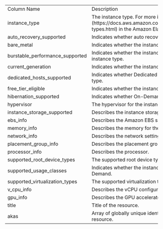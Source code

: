 <table>
	<tr><td>Column Name</td><td>Description</td></tr>
	<tr><td>instance_type</td><td>The instance type. For more information, see [ Instance Types ](https://docs.aws.amazon.com/AWSEC2/latest/UserGuide/instance-types.html) in the Amazon Elastic Compute Cloud User Guide.</td></tr>
	<tr><td>auto_recovery_supported</td><td>Indicates whether auto recovery is supported.</td></tr>
	<tr><td>bare_metal</td><td>Indicates whether the instance is a bare metal instance type.</td></tr>
	<tr><td>burstable_performance_supported</td><td>Indicates whether the instance type is a burstable performance instance type.</td></tr>
	<tr><td>current_generation</td><td>Indicates whether the instance type is current generation.</td></tr>
	<tr><td>dedicated_hosts_supported</td><td>Indicates whether Dedicated Hosts are supported on the instance type.</td></tr>
	<tr><td>free_tier_eligible</td><td>Indicates whether the instance type is eligible for the free tier.</td></tr>
	<tr><td>hibernation_supported</td><td>Indicates whether On-Demand hibernation is supported.</td></tr>
	<tr><td>hypervisor</td><td>The hypervisor for the instance type.</td></tr>
	<tr><td>instance_storage_supported</td><td>Describes the instance storage for the instance type.</td></tr>
	<tr><td>ebs_info</td><td>Describes the Amazon EBS settings for the instance type.</td></tr>
	<tr><td>memory_info</td><td>Describes the memory for the instance type.</td></tr>
	<tr><td>network_info</td><td>Describes the network settings for the instance type.</td></tr>
	<tr><td>placement_group_info</td><td>Describes the placement group settings for the instance type.</td></tr>
	<tr><td>processor_info</td><td>Describes the processor.</td></tr>
	<tr><td>supported_root_device_types</td><td>The supported root device types.</td></tr>
	<tr><td>supported_usage_classes</td><td>Indicates whether the instance type is offered for spot or On-Demand.</td></tr>
	<tr><td>supported_virtualization_types</td><td>The supported virtualization types.</td></tr>
	<tr><td>v_cpu_info</td><td>Describes the vCPU configurations for the instance type.</td></tr>
	<tr><td>gpu_info</td><td>Describes the GPU accelerator settings for the instance type.</td></tr>
	<tr><td>title</td><td>Title of the resource.</td></tr>
	<tr><td>akas</td><td>Array of globally unique identifier strings (also known as) for the resource.</td></tr>
</table>